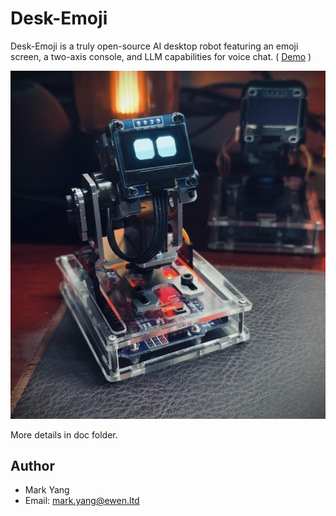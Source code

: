# Desk-Emoji

Desk-Emoji is a truly open-source AI desktop robot featuring an emoji screen, a two-axis console, and LLM capabilities for voice chat. ( [Demo](https://www.bilibili.com/video/BV1GnsdePEaz/) )

![img](images/photo.jpg "photo")

More details in doc folder.

## Author

* Mark Yang
* Email: mark.yang@ewen.ltd
